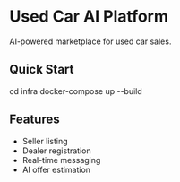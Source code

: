 # Used Car AI Platform

AI-powered marketplace for used car sales.

## Quick Start
cd infra
docker-compose up --build

## Features
- Seller listing
- Dealer registration
- Real-time messaging
- AI offer estimation
